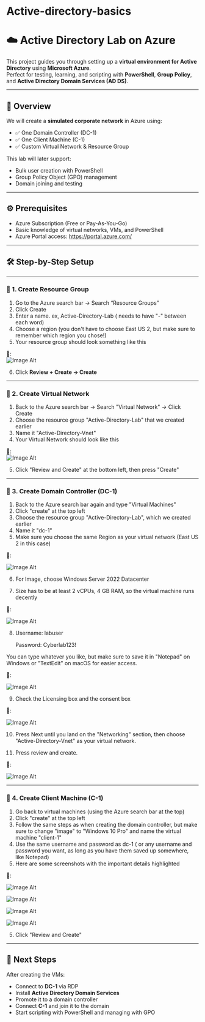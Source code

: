 # Active-directory-basics

# ☁️ Active Directory Lab on Azure

This project guides you through setting up a **virtual environment for Active Directory** using **Microsoft Azure**.  
Perfect for testing, learning, and scripting with **PowerShell**, **Group Policy**, and **Active Directory Domain Services (AD DS)**.

---

## 🧠 Overview

We will create a **simulated corporate network** in Azure using:

- ✅ One Domain Controller (DC-1)
- ✅ One Client Machine (C-1)
- ✅ Custom Virtual Network & Resource Group

This lab will later support:
- Bulk user creation with PowerShell
- Group Policy Object (GPO) management
- Domain joining and testing

---

## ⚙️ Prerequisites

- Azure Subscription (Free or Pay-As-You-Go)
- Basic knowledge of virtual networks, VMs, and PowerShell
- Azure Portal access: https://portal.azure.com/

---

## 🛠️ Step-by-Step Setup

---

### 🔹 1. Create Resource Group

1. Go to the Azure search bar → Search “Resource Groups”
2. Click Create
3. Enter a name. ex, Active-Directory-Lab ( needs to have "-" between each word)
4. Choose a region (you don't have to choose East US 2, but make sure to remember which region you chose!)
5. Your resource group should look something like this

📸:  
![Image Alt](https://raw.githubusercontent.com/OmarITx/Active-directory-basics/140f8141a65a5c7efbdddf9ea1f9f334c2e92cd6/Screenshot%202025-06-29%20142439.png)

6. Click **Review + Create → Create**

---

### 🔹 2. Create Virtual Network

1. Back to the Azure search bar → Search "Virtual Network" → Click Create
2. Choose the resource group "Active-Directory-Lab" that we created earlier
3. Name it "Active-Directory-Vnet"
4. Your Virtual Network should look like this

📸:  
![Image Alt](https://github.com/OmarITx/Active-directory-basics/blob/main/Screenshot%202025-06-29%20171239.png?raw=true=250x250)

5. Click "Review and Create" at the bottom left, then press "Create"
---

### 🔹 3. Create Domain Controller (DC-1)

1. Back to the Azure search bar again and type "Virtual Machines"
2. Click "create" at the top left
3. Choose the resource group "Active-Directory-Lab", which we created earlier
4. Name it "dc-1"
5. Make sure you choose the same Region as your virtual network (East US 2 in this case)


📸:

![Image Alt](https://github.com/OmarITx/Active-directory-basics/blob/main/Screenshot%201.png?raw=true=250x250)


6. For Image, choose Windows Server  2022 Datacenter

7. Size has to be at least 2 vCPUs, 4 GB RAM, so the virtual machine runs decently

📸:

![Image Alt](https://github.com/OmarITx/Active-directory-basics/blob/main/Screenshot%202025-07-23%20115229.png?raw=true=250x250)


8. Username: labuser

   Password: Cyberlab123!
   
You can type whatever you like, but make sure to save it in "Notepad" on Windows or "TextEdit" on macOS for easier access.


📸:

![Image Alt](https://github.com/OmarITx/Active-directory-basics/blob/main/Screenshot%202025-07-22%20232311.png?raw=true=250x250)


9. Check the Licensing box and the consent box

    
📸:

![Image Alt](https://github.com/OmarITx/Active-directory-basics/blob/main/Screenshot%202025-07-22%20232338.png?raw=true=250x250)


10. Press Next until you land on the "Networking" section, then choose "Active-Directory-Vnet" as your virtual network.
    
11. Press review and create.

📸:

![Image Alt](https://github.com/OmarITx/Active-directory-basics/blob/main/Screenshot%202.png?raw=true=250x250)


---

### 🔹 4. Create Client Machine (C-1)

1. Go back to virtual machines (using the Azure search bar at the top)
2. Click "create" at the top left
3. Follow the same steps as when creating the domain controller, but make sure to change "image" to "Windows 10 Pro" and name the virtual machine "client-1"
4. Use the same username and password as dc-1 ( or any username and password you want, as long as you have them saved up somewhere, like Notepad)
4. Here are some screenshots with the important details highlighted

📸: 

![Image Alt](https://github.com/OmarITx/Active-directory-basics/blob/main/Screenshot%203.png?raw=true=250x250)

![Image Alt](https://github.com/OmarITx/Active-directory-basics/blob/main/Screenshot%204.png?raw=true=250x250)

![Image Alt](https://github.com/OmarITx/Active-directory-basics/blob/main/Screenshot%202025-07-24%20144142.png?raw=true=250x250)

![Image Alt](https://github.com/OmarITx/Active-directory-basics/blob/main/Screenshot%205.png?raw=true=250x250)

5. Click "Review and Create"


---

## 🚀 Next Steps

After creating the VMs:

- Connect to **DC-1** via RDP
- Install **Active Directory Domain Services**
- Promote it to a domain controller
- Connect **C-1** and join it to the domain
- Start scripting with PowerShell and managing with GPO


